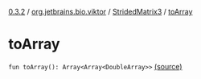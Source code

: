 [0.3.2](../../index.md) / [org.jetbrains.bio.viktor](../index.md) / [StridedMatrix3](index.md) / [toArray](.)

# toArray

`fun toArray(): Array<Array<DoubleArray>>` [(source)](https://github.com/JetBrains-Research/viktor/blob/0.3.2/src/main/kotlin/org/jetbrains/bio/viktor/StridedMatrix3.kt#L107)